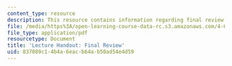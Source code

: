 ```yaml
---
content_type: resource
description: This resource contains information regarding final review.
file: /media/https%3A/open-learning-course-data-rc.s3.amazonaws.com/4-602-modern-art-and-mass-culture-spring-2012/837089c14b4a6eacb64ab50ad54e4d59_MIT4_602S12_Finalreview.pdf
file_type: application/pdf
resourcetype: Document
title: 'Lecture Handout: Final Review'
uid: 837089c1-4b4a-6eac-b64a-b50ad54e4d59
---
```

